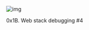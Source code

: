 ![img](https://assets.imaginablefutures.com/media/images/ALX_Logo.max-200x150.png)

0x1B. Web stack debugging #4
